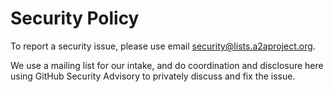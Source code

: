 # Security Policy

To report a security issue, please use email security@lists.a2aproject.org.

We use a mailing list for our intake, and do coordination and disclosure here using GitHub Security Advisory to privately discuss and fix the issue.
